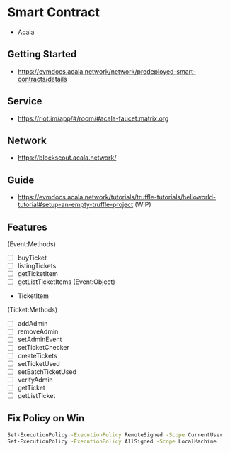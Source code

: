 # Smart Contract

- Acala

## Getting Started

- https://evmdocs.acala.network/network/predeployed-smart-contracts/details

## Service

- https://riot.im/app/#/room/#acala-faucet:matrix.org

## Network

- https://blockscout.acala.network/

## Guide

- https://evmdocs.acala.network/tutorials/truffle-tutorials/helloworld-tutorial#setup-an-empty-truffle-project (WIP)

## Features

(Event:Methods)
- [ ] buyTicket
- [ ] listingTickets
- [ ] getTicketItem
- [ ] getListTicketItems
(Event:Object)
- TicketItem

(Ticket:Methods)
- [ ] addAdmin
- [ ] removeAdmin
- [ ] setAdminEvent
- [ ] setTicketChecker
- [ ] createTickets
- [ ] setTicketUsed
- [ ] setBatchTicketUsed
- [ ] verifyAdmin
- [ ] getTicket
- [ ] getListTicket

## Fix Policy on Win

```sh
Set-ExecutionPolicy -ExecutionPolicy RemoteSigned -Scope CurrentUser
Set-ExecutionPolicy -ExecutionPolicy AllSigned -Scope LocalMachine
```